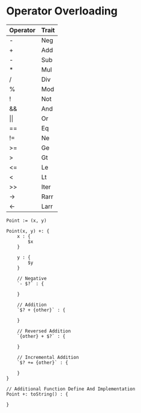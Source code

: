 # Operator Overloading

| Operator | Trait |
| -------- | ----- |
| -        | Neg   |
| +        | Add   |
| -        | Sub   |
| \*       | Mul   |
| /        | Div   |
| %        | Mod   |
| !        | Not   |
| &&       | And   |
| \|\|     | Or    |
| ==       | Eq    |
| !=       | Ne    |
| >=       | Ge    |
| >        | Gt    |
| <=       | Le    |
| <        | Lt    |
| >>       | Iter  |
| ->       | Rarr  |
| <-       | Larr  |

```
Point := (x, y)

Point(x, y) +: {
    x : {
        $x 
    }
    
    y : {
        $y
    }

    // Negative
    `- $?` : {
    
    }
    
    // Addition
    `$? + {other}` : {
    
    }
    
    // Reversed Addition
    `{other} + $?` : {
    
    }
    
    // Incremental Addition
    `$? += {other}` : {
        
    }
}

// Additional Function Define And Implementation
Point +: toString() : {
    
} 
```
